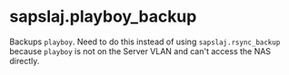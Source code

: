 # sapslaj.playboy_backup

Backups `playboy`. Need to do this instead of using `sapslaj.rsync_backup` because `playboy` is not on the Server VLAN and can't access the NAS directly.
